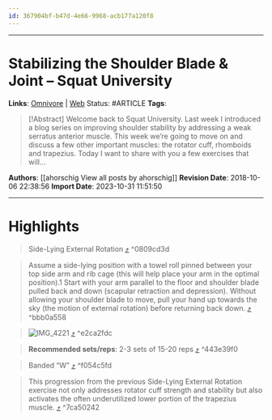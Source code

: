 ```yaml
---
id: 367904bf-b47d-4e66-9968-acb177a120f8
---
```


___
# Stabilizing the Shoulder Blade &amp; Joint – Squat University

**Links**: [Omnivore](https://omnivore.app/me/stabilizing-the-shoulder-blade-joint-squat-university-18b854820fa) |  [Web](https://squatuniversity.com/2018/10/06/stabilizing-the-shoulder-blade-joint)
Status: #ARTICLE
**Tags**: 

> [!Abstract] 
> Welcome back to Squat University. Last week I introduced a blog series on improving shoulder stability by addressing a weak serratus anterior muscle. This week we’re going to move on and discuss a few other important muscles: the rotator cuff, rhomboids and trapezius. Today I want to share with you a few exercises that will…

**Authors**: [[ahorschig View all posts by ahorschig]]
**Revision Date**: 2018-10-06 22:38:56
**Import Date**: 2023-10-31 11:51:50
___

# Highlights

> Side-Lying External Rotation [⤴️](https://omnivore.app/me/stabilizing-the-shoulder-blade-joint-squat-university-18b854820fa#0809cd3d-01b0-4c29-ab22-0de57429df35)  ^0809cd3d

> Assume a side-lying position with a towel roll pinned between your top side arm and rib cage (this will help place your arm in the optimal position).1 Start with your arm parallel to the floor and shoulder blade pulled back and down (scapular retraction and depression). Without allowing your shoulder blade to move, pull your hand up towards the sky (the motion of external rotation) before returning back down. [⤴️](https://omnivore.app/me/stabilizing-the-shoulder-blade-joint-squat-university-18b854820fa#bbb0a558-08d0-4563-b8fd-51ac93d6e9bf)  ^bbb0a558

> ![IMG_4221](https://proxy-prod.omnivore-image-cache.app/378x389,sLfUexRjmsbyWi1ugqsLIJbxjlQor-ydIrcC6ISKy17w/https://i0.wp.com/squatuniversity.com/wp-content/uploads/2018/10/img_4221.jpg?w=378&h=389&ssl=1 "IMG_4221") [⤴️](https://omnivore.app/me/stabilizing-the-shoulder-blade-joint-squat-university-18b854820fa#e2ca2fdc-5be7-4006-94c4-cbc4e931ea41)  ^e2ca2fdc

> **Recommended sets/reps**: 2-3 sets of 15-20 reps [⤴️](https://omnivore.app/me/stabilizing-the-shoulder-blade-joint-squat-university-18b854820fa#443e39f0-2ca9-4869-82e9-e7b67f64a8f3)  ^443e39f0

> Banded “W” [⤴️](https://omnivore.app/me/stabilizing-the-shoulder-blade-joint-squat-university-18b854820fa#f054c5fd-893a-4ea3-b2c6-7ef8c3f814b7)  ^f054c5fd

> This progression from the previous Side-Lying External Rotation exercise not only addresses rotator cuff strength and stability but also activates the often underutilized lower portion of the trapezius muscle. [⤴️](https://omnivore.app/me/stabilizing-the-shoulder-blade-joint-squat-university-18b854820fa#7ca50242-25e5-4e0d-b319-2642f77e9611)  ^7ca50242

